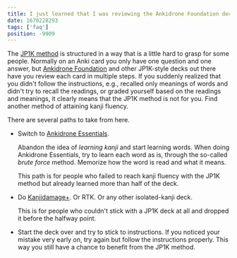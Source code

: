 ```yaml
---
title: I just learned that I was reviewing the Ankidrone Foundation deck completely wrong. What should I do from here?
date: 1670228293
tags: ['faq']
position: -9909
---
```


The [JP1K method](learning-kanji.html#jp1k-method) is structured in a way that is a little hard to grasp for some people.
Normally on an Anki card you only have one question and one answer,
but [Ankidrone Foundation](jp1k-anki-deck.html) and other JP1K-style decks out there
have you review each card in multiple steps.
If you suddenly realized that you didn't follow the instructions,
e.g., recalled only meanings of words and didn't try to recall the readings,
or graded yourself based on the readings and meanings,
it clearly means that the JP1K method is not for you.
Find another method of attaining kanji fluency.

There are several paths to take from here.

* Switch to [Ankidrone Essentials](ankidrone-essentials.html).

  Abandon the idea of *learning kanji* and start learning words.
  When doing Ankidrone Essentials,
  try to learn each word as is, through the so-called *brute force* method.
  Memorize how the word is read and what it means.

  This path is for people who failed to reach kanji fluency with the JP1K method
  but already learned more than half of the deck.
* Do [Kanjidamage+](learning-kanji.html#isolated-kanji-study).
  Or RTK.
  Or any other isolated-kanji deck.

  This is for people who couldn't stick with a JP1K deck at all
  and dropped it before the halfway point.
* Start the deck over and try to stick to instructions.
  If you noticed your mistake very early on,
  try again but follow the instructions properly.
  This way you still have a chance to benefit from the JP1K method.
